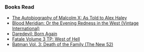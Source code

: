 ### Books Read
* <a href="http://www.amazon.com/gp/product/0345350685/ref=as_li_ss_tl?ie=UTF8&camp=1789&creative=390957&creativeASIN=0345350685&linkCode=as2&tag=lambdaphant-20">The Autobiography of Malcolm X: As Told to Alex Haley</a><img src="http://ir-na.amazon-adsystem.com/e/ir?t=lambdaphant-20&l=as2&o=1&a=0345350685" width="1" height="1" border="0" alt="" style="border:none !important; margin:0px !important;" />
* <a href="http://www.amazon.com/gp/product/B003XT60E0/ref=as_li_ss_tl?ie=UTF8&camp=1789&creative=390957&creativeASIN=B003XT60E0&linkCode=as2&tag=lambdaphant-20">Blood Meridian: Or the Evening Redness in the West (Vintage International)</a><img src="http://ir-na.amazon-adsystem.com/e/ir?t=lambdaphant-20&l=as2&o=1&a=B003XT60E0" width="1" height="1" border="0" alt="" style="border:none !important; margin:0px !important;" />
* <a href="http://www.amazon.com/gp/product/0785134816/ref=as_li_ss_tl?ie=UTF8&camp=1789&creative=390957&creativeASIN=0785134816&linkCode=as2&tag=lambdaphant-20">Daredevil: Born Again</a><img src="http://ir-na.amazon-adsystem.com/e/ir?t=lambdaphant-20&l=as2&o=1&a=0785134816" width="1" height="1" border="0" alt="" style="border:none !important; margin:0px !important;" />
* <a href="http://www.amazon.com/gp/product/1607067439/ref=as_li_ss_tl?ie=UTF8&camp=1789&creative=390957&creativeASIN=1607067439&linkCode=as2&tag=lambdaphant-20">Fatale Volume 3 TP: West of Hell</a><img src="http://ir-na.amazon-adsystem.com/e/ir?t=lambdaphant-20&l=as2&o=1&a=1607067439" width="1" height="1" border="0" alt="" style="border:none !important; margin:0px !important;" />
* <a href="http://www.amazon.com/gp/product/B00EIPA3HS/ref=as_li_ss_tl?ie=UTF8&camp=1789&creative=390957&creativeASIN=B00EIPA3HS&linkCode=as2&tag=lambdaphant-20">Batman Vol. 3: Death of the Family (The New 52)</a><img src="http://ir-na.amazon-adsystem.com/e/ir?t=lambdaphant-20&l=as2&o=1&a=B00EIPA3HS" width="1" height="1" border="0" alt="" style="border:none !important; margin:0px !important;" />

